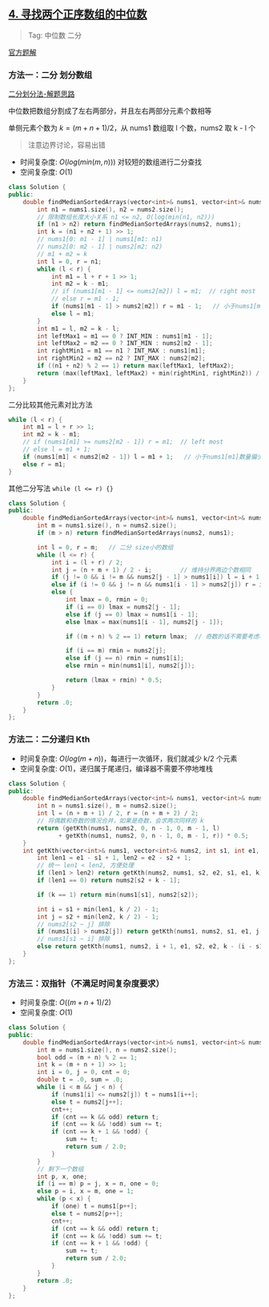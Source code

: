 ## [4. 寻找两个正序数组的中位数](https://leetcode-cn.com/problems/median-of-two-sorted-arrays/)

> Tag: 中位数 二分

[官方题解](https://leetcode.cn/problems/median-of-two-sorted-arrays/solutions/258842/xun-zhao-liang-ge-you-xu-shu-zu-de-zhong-wei-s-114) 

### 方法一：二分 划分数组

[二分划分法-解题思路](https://algo.itcharge.cn/Solutions/0001-0099/median-of-two-sorted-arrays/#%E8%A7%A3%E9%A2%98%E6%80%9D%E8%B7%AF)

中位数把数组分割成了左右两部分，并且左右两部分元素个数相等

单侧元素个数为 $k = (m + n + 1) / 2$，从 nums1 数组取 l 个数，nums2 取 k - l 个

> 注意边界讨论，容易出错

* 时间复杂度: ${O(log(min(m,n)))}$ 对较短的数组进行二分查找
* 空间复杂度: ${O(1)}$
```cpp
class Solution {
public:
    double findMedianSortedArrays(vector<int>& nums1, vector<int>& nums2) {
        int n1 = nums1.size(), n2 = nums2.size();
        // 限制数组长度大小关系 n1 <= n2, O(log(min(n1, n2)))
        if (n1 > n2) return findMedianSortedArrays(nums2, nums1);
        int k = (n1 + n2 + 1) >> 1;
        // nums1[0: m1 - 1] | nums1[m1: n1)
        // nums2[0: m2 - 1] | nums2[m2: n2)
        // m1 + m2 = k
        int l = 0, r = n1;
        while (l < r) {
            int m1 = l + r + 1 >> 1;
            int m2 = k - m1;
            // if (nums1[m1 - 1] <= nums2[m2]) l = m1;  // right most
            // else r = m1 - 1;
            if (nums1[m1 - 1] > nums2[m2]) r = m1 - 1;   // 小于nums1[m1]数量偏多，m1需要减小
            else l = m1;
        }
        int m1 = l, m2 = k - l;
        int leftMax1 = m1 == 0 ? INT_MIN : nums1[m1 - 1];
        int leftMax2 = m2 == 0 ? INT_MIN : nums2[m2 - 1];
        int rightMin1 = m1 == n1 ? INT_MAX : nums1[m1];
        int rightMin2 = m2 == n2 ? INT_MAX : nums2[m2];
        if ((n1 + n2) % 2 == 1) return max(leftMax1, leftMax2);
        return (max(leftMax1, leftMax2) + min(rightMin1, rightMin2)) / 2.0;
    }
};
```

二分比较其他元素对比方法

```cpp
while (l < r) {
    int m1 = l + r >> 1;
    int m2 = k - m1;
    // if (nums1[m1] >= nums2[m2 - 1]) r = m1;  // left most
    // else l = m1 + 1;
    if (nums1[m1] < nums2[m2 - 1]) l = m1 + 1;   // 小于nums1[m1]数量偏少，m1需要增加
    else r = m1;
}
```

其他二分写法 `while (l <= r) {}`

```cpp
class Solution {
public:
    double findMedianSortedArrays(vector<int>& nums1, vector<int>& nums2) {
        int m = nums1.size(), n = nums2.size();
        if (m > n) return findMedianSortedArrays(nums2, nums1);

        int l = 0, r = m;   // 二分 size小的数组
        while (l <= r) {
            int i = (l + r) / 2;
            int j = (n + m + 1) / 2 - i;        // 维持分界两边个数相同
            if (j != 0 && i != m && nums2[j - 1] > nums1[i]) l = i + 1;
            else if (i != 0 && j != n && nums1[i - 1] > nums2[j]) r = i - 1;
            else {
                int lmax = 0, rmin = 0;
                if (i == 0) lmax = nums2[j - 1];
                else if (j == 0) lmax = nums1[i - 1];
                else lmax = max(nums1[i - 1], nums2[j - 1]);

                if ((m + n) % 2 == 1) return lmax;  // 奇数的话不需要考虑右半部分

                if (i == m) rmin = nums2[j];
                else if (j == n) rmin = nums1[i];
                else rmin = min(nums1[i], nums2[j]);

                return (lmax + rmin) * 0.5;
            }
        }
        return .0;
    }
};
```

### 方法二：二分递归 Kth

* 时间复杂度: ${O(log(m+n))}$，每进行一次循环，我们就减少 k/2 个元素
* 空间复杂度: ${O(1)}$，递归属于尾递归，编译器不需要不停地堆栈

```cpp
class Solution {
public:
    double findMedianSortedArrays(vector<int>& nums1, vector<int>& nums2) {
        int n = nums1.size(), m = nums2.size();
        int l = (n + m + 1) / 2, r = (n + m + 2) / 2;
        // 将偶数和奇数的情况合并，如果是奇数，会求两次同样的 k
        return (getKth(nums1, nums2, 0, n - 1, 0, m - 1, l)
              + getKth(nums1, nums2, 0, n - 1, 0, m - 1, r)) * 0.5;
    }
    int getKth(vector<int>& nums1, vector<int>& nums2, int s1, int e1, int s2, int e2, int k) {
        int len1 = e1 - s1 + 1, len2 = e2 - s2 + 1;
        // 统一 len1 < len2, 方便处理
        if (len1 > len2) return getKth(nums2, nums1, s2, e2, s1, e1, k);
        if (len1 == 0) return nums2[s2 + k - 1];

        if (k == 1) return min(nums1[s1], nums2[s2]);

        int i = s1 + min(len1, k / 2) - 1;
        int j = s2 + min(len2, k / 2) - 1;
        // nums2[s2 ~ j] 排除
        if (nums1[i] > nums2[j]) return getKth(nums1, nums2, s1, e1, j + 1, e2, k - (j - s2 + 1));
        // nums1[s1 ~ i] 排除
        else return getKth(nums1, nums2, i + 1, e1, s2, e2, k - (i - s1 + 1));
    }
};
```

### 方法三：双指针（不满足时间复杂度要求）
* 时间复杂度: ${O((m + n + 1)/2)}$
* 空间复杂度: ${O(1)}$
```cpp
class Solution {
public:
    double findMedianSortedArrays(vector<int>& nums1, vector<int>& nums2) {
        int m = nums1.size(), n = nums2.size();
        bool odd = (m + n) % 2 == 1;
        int k = (m + n + 1) >> 1;
        int i = 0, j = 0, cnt = 0;
        double t = .0, sum = .0;
        while (i < m && j < n) {
            if (nums1[i] <= nums2[j]) t = nums1[i++];
            else t = nums2[j++];
            cnt++;
            if (cnt == k && odd) return t;
            if (cnt == k && !odd) sum += t;
            if (cnt == k + 1 && !odd) {
                sum += t;
                return sum / 2.0;
            }
        }
        // 剩下一个数组
        int p, x, one;
        if (i == m) p = j, x = n, one = 0;
        else p = i, x = m, one = 1;
        while (p < x) {
            if (one) t = nums1[p++];
            else t = nums2[p++];
            cnt++;
            if (cnt == k && odd) return t;
            if (cnt == k && !odd) sum += t;
            if (cnt == k + 1 && !odd) {
                sum += t;
                return sum / 2.0;
            }
        }
        return .0;
    }
};
```